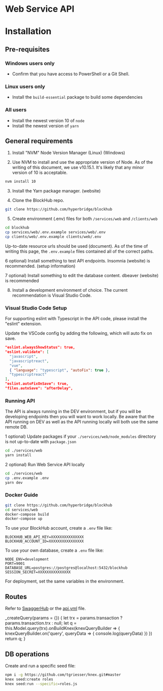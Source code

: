 # Web Service API


# Installation

## Pre-requisites

### Windows users only
- Confirm that you have access to PowerShell or a Git Shell.

### Linux users only
- Install the `build-essential` package to build some dependencies

### All users
- Install the newest version 10 of `node`
- Install the newest version of `yarn`

## General requirements

1) Install "NVM" Node Version Manager (Linux) (Windows)

2) Use NVM to install and use the appropriate version of Node. As of the writing of this document, we use v10.15.1. It's likely that any minor version of 10 is acceptable.

```bash
nvm install 10
```

3) Install the Yarn package manager. (website)

4) Clone the BlockHub repo.

```bash
git clone https://github.com/hyperbridge/blockhub
```

5) Create environment (.env) files for both `/services/web` and `/clients/web`

```bash
cd blockhub
cp services/web/.env.example services/web/.env
cp clients/web/.env.example clients/web/.env
```

Up-to-date resource urls should be used (document). As of the time of writing this page, the `.env.example` files contained all of the correct paths.

6 optional) Install something to test API endpoints. Insomnia (website) is recommended. (setup information)

7 optional) Install something to edit the database content. dbeaver (website) is recommended

8) Install a development environment of choice. The current recommendation is Visual Studio Code.

### Visual Studio Code Setup

For supporting eslint with Typescript in the API code, please install the "eslint" extension.

Update the VSCode config by adding the following, which will auto fix on save.

```json
"eslint.alwaysShowStatus": true,
"eslint.validate": [
  "javascript",
  "javascriptreact",
  "vue",
  { "language": "typescript", "autoFix": true },
  "typescriptreact"
],
"eslint.autoFixOnSave": true,
"files.autoSave": "afterDelay",
```


### Running API

The API is always running in the DEV environment, but if you will be developing endpoints then you will want to work locally. Be aware that the API running on DEV as well as the API running locally will both use the same remote DB.

1 optional) Update packages if your `./services/web/node_modules` directory is not up-to-date with `package.json`


```bash
cd ./services/web
yarn install
```

2 optional) Run Web Service API locally

```bash
cd ./services/web
cp .env.example .env
yarn dev
```

### Docker Guide

```sh
git clone https://github.com/hyperbridge/blockhub
cd services/web
docker-compose build
docker-compose up
```

To use your BlockHub account, create a `.env` file like:

```
BLOCKHUB_WEB_API_KEY=XXXXXXXXXXXXXXX
BLOCKHUB_ACCOUNT_ID=XXXXXXXXXXXXXXXX
```


To use your own database, create a `.env` file like:

```
NODE_ENV=development
PORT=9001
DATABASE_URL=postgres://postgres@localhost:5432/blockhub
SESSION_SECRET=XXXXXXXXXXXXXXX
```

For deployment, set the same variables in the environment.

## Routes

Refer to [SwaggerHub](https://app.swaggerhub.com/apis/hyperbri/blockhub-web-service/1.0.0) or the [api.yml](api.yml) file.


  _createQuery(params = {}) {
    let trx = params.transaction ? params.transaction.trx : null;
    let q = this.Model.query(trx).onBuildKnex(knexQueryBuilder => {
      knexQueryBuilder.on('query', queryData => {
        console.log(queryData)
      })
    })
    return q;
  }


## DB operations

Create and run a specific seed file:

```bash
npm i -g https://github.com/tgriesser/knex.git#master
knex seed:create roles
knex seed:run --specific=roles.js
```
